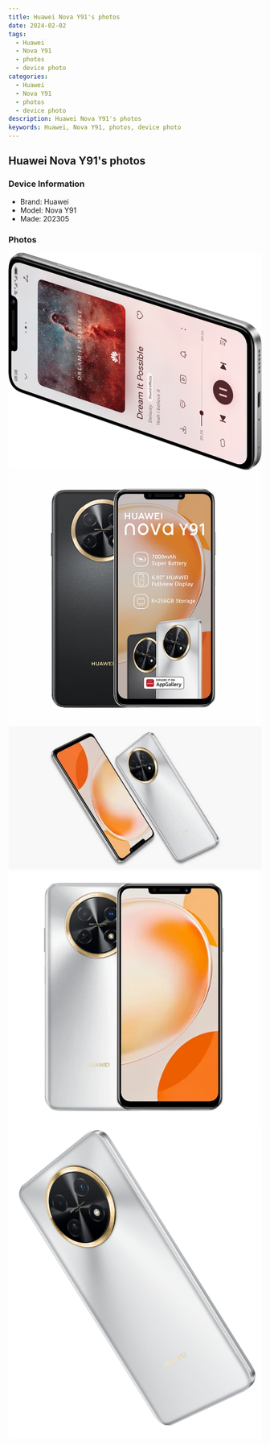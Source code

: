 ```yaml
---
title: Huawei Nova Y91's photos
date: 2024-02-02
tags: 
  - Huawei
  - Nova Y91
  - photos
  - device photo
categories: 
  - Huawei
  - Nova Y91
  - photos
  - device photo
description: Huawei Nova Y91's photos
keywords: Huawei, Nova Y91, photos, device photo
---
```


## Huawei Nova Y91's photos

### Device Information

- Brand: Huawei
- Model: Nova Y91
- Made: 202305

### Photos

![/images/best-assets/devices/huawei/huawei-nova-y91/1.jpg](/images/best-assets/devices/huawei/huawei-nova-y91/1.jpg)
![/images/best-assets/devices/huawei/huawei-nova-y91/2.jpg](/images/best-assets/devices/huawei/huawei-nova-y91/2.jpg)
![/images/best-assets/devices/huawei/huawei-nova-y91/3.jpg](/images/best-assets/devices/huawei/huawei-nova-y91/3.jpg)
![/images/best-assets/devices/huawei/huawei-nova-y91/4.jpg](/images/best-assets/devices/huawei/huawei-nova-y91/4.jpg)
![/images/best-assets/devices/huawei/huawei-nova-y91/5.jpg](/images/best-assets/devices/huawei/huawei-nova-y91/5.jpg)
